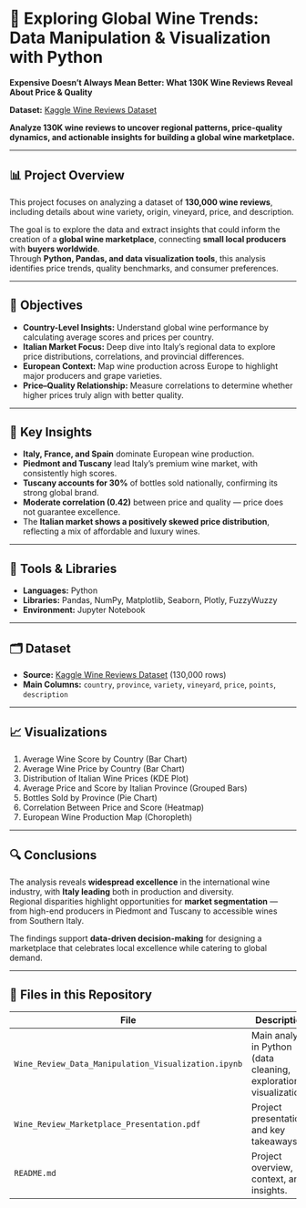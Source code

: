 # 🍷 Exploring Global Wine Trends: Data Manipulation & Visualization with Python  

**Expensive Doesn’t Always Mean Better: What 130K Wine Reviews Reveal About Price & Quality**  

**Dataset:** [Kaggle Wine Reviews Dataset](https://www.kaggle.com/datasets/zynicide/wine-reviews)  

**Analyze 130K wine reviews to uncover regional patterns, price-quality dynamics, and actionable insights for building a global wine marketplace.**

---

## 📊 Project Overview  

This project focuses on analyzing a dataset of **130,000 wine reviews**, including details about wine variety, origin, vineyard, price, and description.  

The goal is to explore the data and extract insights that could inform the creation of a **global wine marketplace**, connecting **small local producers** with **buyers worldwide**.  
Through **Python, Pandas, and data visualization tools**, this analysis identifies price trends, quality benchmarks, and consumer preferences.

---

## 🎯 Objectives  

- **Country-Level Insights:** Understand global wine performance by calculating average scores and prices per country.  
- **Italian Market Focus:** Deep dive into Italy’s regional data to explore price distributions, correlations, and provincial differences.  
- **European Context:** Map wine production across Europe to highlight major producers and grape varieties.  
- **Price–Quality Relationship:** Measure correlations to determine whether higher prices truly align with better quality.  

---

## 🧠 Key Insights  

- **Italy, France, and Spain** dominate European wine production.  
- **Piedmont and Tuscany** lead Italy’s premium wine market, with consistently high scores.  
- **Tuscany accounts for 30%** of bottles sold nationally, confirming its strong global brand.  
- **Moderate correlation (0.42)** between price and quality — price does not guarantee excellence.  
- The **Italian market shows a positively skewed price distribution**, reflecting a mix of affordable and luxury wines.  

---

## 🧰 Tools & Libraries  

- **Languages:** Python  
- **Libraries:** Pandas, NumPy, Matplotlib, Seaborn, Plotly, FuzzyWuzzy  
- **Environment:** Jupyter Notebook  

---

## 🗂️ Dataset  

- **Source:** [Kaggle Wine Reviews Dataset](https://www.kaggle.com/datasets/zynicide/wine-reviews) (130,000 rows)  
- **Main Columns:** `country`, `province`, `variety`, `vineyard`, `price`, `points`, `description`

---

## 📈 Visualizations  

1. Average Wine Score by Country (Bar Chart)  
2. Average Wine Price by Country (Bar Chart)  
3. Distribution of Italian Wine Prices (KDE Plot)  
4. Average Price and Score by Italian Province (Grouped Bars)  
5. Bottles Sold by Province (Pie Chart)  
6. Correlation Between Price and Score (Heatmap)  
7. European Wine Production Map (Choropleth)  

---

## 🔍 Conclusions  

The analysis reveals **widespread excellence** in the international wine industry, with **Italy leading** both in production and diversity.  
Regional disparities highlight opportunities for **market segmentation** — from high-end producers in Piedmont and Tuscany to accessible wines from Southern Italy.  

The findings support **data-driven decision-making** for designing a marketplace that celebrates local excellence while catering to global demand.

---

## 📎 Files in this Repository  

| File | Description |
|------|--------------|
| `Wine_Review_Data_Manipulation_Visualization.ipynb` | Main analysis in Python (data cleaning, exploration, visualization). |
| `Wine_Review_Marketplace_Presentation.pdf` | Project presentation and key takeaways. |
| `README.md` | Project overview, context, and insights. |
